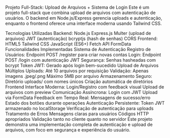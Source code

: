 Projeto Full-Stack: Upload de Arquivos + Sistema de Login
Este é um projeto full-stack que combina upload de arquivos com autenticação de usuários. O backend em Node.js/Express gerencia uploads e autenticação, enquanto o frontend oferece uma interface moderna usando Tailwind CSS.

Tecnologias Utilizadas
Backend:
Node.js
Express.js
Multer (upload de arquivos)
JWT (autenticação)
bcryptjs (hash de senhas)
CORS
Frontend:
HTML5
Tailwind CSS
JavaScript (ES6+)
Fetch API
FormData
Funcionalidades Implementadas
Sistema de Autenticação
Registro de Usuários: Endpoint POST /register para criar novas contas
Login: Endpoint POST /login com autenticação JWT
Segurança: Senhas hasheadas com bcrypt
Token JWT: Gerado após login bem-sucedido
Upload de Arquivos
Múltiplos Uploads: Até 10 arquivos por requisição
Validação:
Apenas imagens .jpeg/.png
Máximo 5MB por arquivo
Armazenamento Seguro:
Diretório uploads/ com nomes únicos
Criação automática de diretórios
Frontend
Interface Moderna:
Login/Registro com feedback visual
Upload de arquivos com preview
Comunicação Assíncrona:
Login com JWT
Upload via FormData
Feedback em Tempo Real:
Mensagens de sucesso/erro
Estado dos botões durante operações
Autenticação Persistente:
Token JWT armazenado no localStorage
Verificação de autenticação para uploads
Tratamento de Erros
Mensagens claras para usuários
Códigos HTTP apropriados
Validação tanto no cliente quanto no servidor
Este projeto demonstra uma implementação completa de autenticação e upload de arquivos, com foco em segurança e experiência do usuário.
